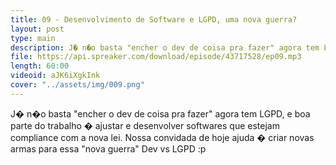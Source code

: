 ```yaml
---
title: 09 - Desenvolvimento de Software e LGPD, uma nova guerra?
layout: post
type: main
description: J� n�o basta "encher o dev de coisa pra fazer" agora tem LGPD, e boa parte do trabalho � ajustar e desenvolver softwares que estejam compliance com a nova lei. Nossa convidada de hoje ajuda � criar novas armas para essa "nova guerra" Dev vs LGPD :p
file: https://api.spreaker.com/download/episode/43717528/ep09.mp3
length: 60:00
videoid: aJK6iXgkInk
cover: "../assets/img/009.png"
---
```


J� n�o basta "encher o dev de coisa pra fazer" agora tem LGPD, e boa parte do trabalho � ajustar e desenvolver softwares que estejam compliance com a nova lei. Nossa convidada de hoje ajuda � criar novas armas para essa "nova guerra" Dev vs LGPD :p